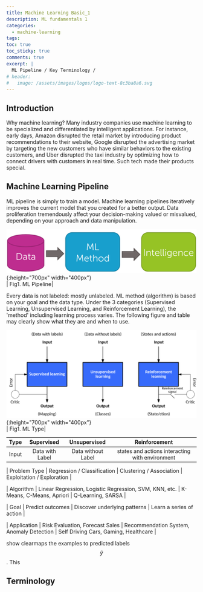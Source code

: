```yaml
---
title: Machine Learning Basic_1
description: ML fundamentals 1
categories:
  - machine-learning
tags:
toc: true
toc_sticky: true
comments: true
excerpt: |
  ML Pipeline / Key Terminology /
# header:
#   image: /assets/images/logos/logo-text-8c3ba8a6.svg
---
```


## Introduction

Why machine learning? Many industry companies use machine learning to be specialized and differentiated by intelligent applications. For instance, early days, Amazon disrupted the retail market by introducing product recommendations to their website, Google disrupted the advertising market by targeting the new customers who have similar behaviors to the existing customers, and Uber disrupted the taxi industry by optimizing how to connect drivers with customers in real time. Such tech made their products special.

## Machine Learning Pipeline

ML pipeline is simply to train a model. Machine learning pipelines iteratively improves the current model that you created for a better output. Data proliferation tremendously affect your decision-making valued or misvalued, depending on your approach and data manipulation.

![ML Pipeline](/assets/images/ml_basic1/pl.png){:height="700px" width="400px"}  
| Fig1. ML Pipeline|

Every data is not labeled: mostly unlabeled. ML method (algorithm) is based on your goal and the data type. Under the 3 categories (Supervised Learning, Unsupervised Learning, and Reinforcement Learning), the 'method' including learning process varies. The following figure and table may clearly show what they are and when to use.

![ML Type](/assets/images/ml_basic1/MLtype.png){:height="700px" width="400px"}  
| Fig1. ML Type|

| Type        |    Supervised    |      Unsupervised      |    Reinforcement   |
|:-----------:|:----------------:|:----------------------:|:------------------:|
| Input       |  Data with Label |   Data without Label   |  states and actions interacting with environment|

| Problem Type | Regression / Classification | Clustering / Association | Exploitation / Exploration |

| Algorithm | Linear Regression, Logistic Regression, SVM, KNN, etc. | K-Means,
C-Means, Apriori | Q-Learning, SARSA |

| Goal      | Predict outcomes   | Discover underlying patterns | Learn a series of action |

| Application | Risk Evaluation, Forecast Sales | Recommendation System, Anomaly Detection | Self Driving Cars, Gaming, Healthcare |

show clearmaps the examples to predicted labels $$\hat y$$. This




## Terminology
